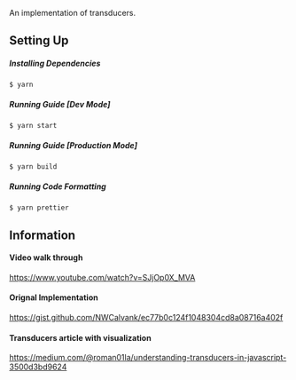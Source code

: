 An implementation of transducers.

## Setting Up

##### Installing Dependencies

```
$ yarn
```

##### Running Guide [Dev Mode]

```
$ yarn start 
```

##### Running Guide [Production Mode]

```
$ yarn build 
```

##### Running Code Formatting

```
$ yarn prettier 
```

## Information

#### Video walk through
https://www.youtube.com/watch?v=SJjOp0X_MVA

#### Orignal Implementation
https://gist.github.com/NWCalvank/ec77b0c124f1048304cd8a08716a402f

#### Transducers article with visualization
https://medium.com/@roman01la/understanding-transducers-in-javascript-3500d3bd9624